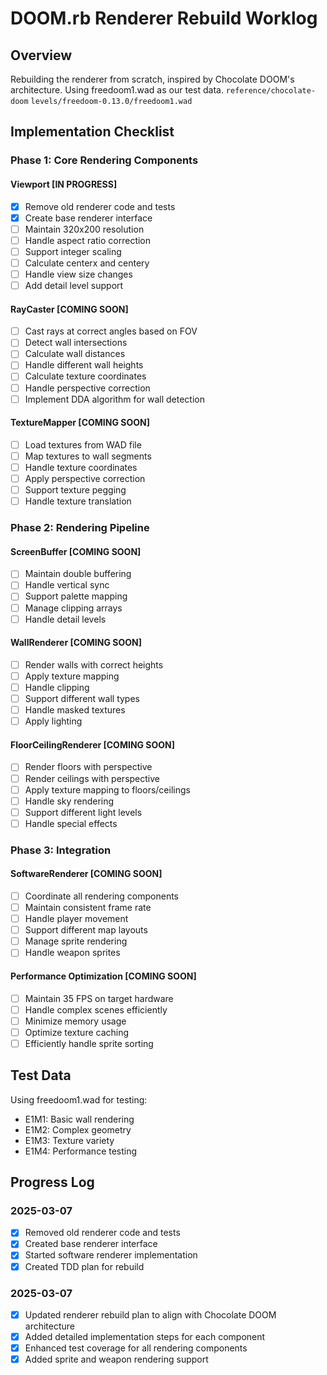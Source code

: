 # DOOM.rb Renderer Rebuild Worklog

## Overview
Rebuilding the renderer from scratch, inspired by Chocolate DOOM's architecture. Using freedoom1.wad as our test data.
`reference/chocolate-doom`
`levels/freedoom-0.13.0/freedoom1.wad`

## Implementation Checklist

### Phase 1: Core Rendering Components

#### Viewport [IN PROGRESS]
- [x] Remove old renderer code and tests
- [x] Create base renderer interface
- [ ] Maintain 320x200 resolution
- [ ] Handle aspect ratio correction
- [ ] Support integer scaling
- [ ] Calculate centerx and centery
- [ ] Handle view size changes
- [ ] Add detail level support

#### RayCaster [COMING SOON]
- [ ] Cast rays at correct angles based on FOV
- [ ] Detect wall intersections
- [ ] Calculate wall distances
- [ ] Handle different wall heights
- [ ] Calculate texture coordinates
- [ ] Handle perspective correction
- [ ] Implement DDA algorithm for wall detection

#### TextureMapper [COMING SOON]
- [ ] Load textures from WAD file
- [ ] Map textures to wall segments
- [ ] Handle texture coordinates
- [ ] Apply perspective correction
- [ ] Support texture pegging
- [ ] Handle texture translation

### Phase 2: Rendering Pipeline

#### ScreenBuffer [COMING SOON]
- [ ] Maintain double buffering
- [ ] Handle vertical sync
- [ ] Support palette mapping
- [ ] Manage clipping arrays
- [ ] Handle detail levels

#### WallRenderer [COMING SOON]
- [ ] Render walls with correct heights
- [ ] Apply texture mapping
- [ ] Handle clipping
- [ ] Support different wall types
- [ ] Handle masked textures
- [ ] Apply lighting

#### FloorCeilingRenderer [COMING SOON]
- [ ] Render floors with perspective
- [ ] Render ceilings with perspective
- [ ] Apply texture mapping to floors/ceilings
- [ ] Handle sky rendering
- [ ] Support different light levels
- [ ] Handle special effects

### Phase 3: Integration

#### SoftwareRenderer [COMING SOON]
- [ ] Coordinate all rendering components
- [ ] Maintain consistent frame rate
- [ ] Handle player movement
- [ ] Support different map layouts
- [ ] Manage sprite rendering
- [ ] Handle weapon sprites

#### Performance Optimization [COMING SOON]
- [ ] Maintain 35 FPS on target hardware
- [ ] Handle complex scenes efficiently
- [ ] Minimize memory usage
- [ ] Optimize texture caching
- [ ] Efficiently handle sprite sorting

## Test Data
Using freedoom1.wad for testing:
- E1M1: Basic wall rendering
- E1M2: Complex geometry
- E1M3: Texture variety
- E1M4: Performance testing

## Progress Log

### 2025-03-07
- [x] Removed old renderer code and tests
- [x] Created base renderer interface
- [x] Started software renderer implementation
- [x] Created TDD plan for rebuild

### 2025-03-07
- [x] Updated renderer rebuild plan to align with Chocolate DOOM architecture
- [x] Added detailed implementation steps for each component
- [x] Enhanced test coverage for all rendering components
- [x] Added sprite and weapon rendering support 